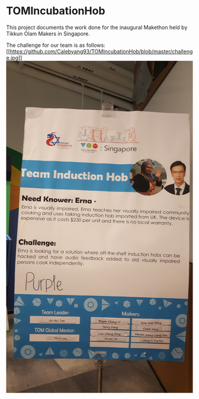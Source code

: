 # TOMIncubationHob

This project documents the work done for the inaugural Makethon held by Tikkun Olam Makers in Singapore.

The challenge for our team is as follows:
[[https://github.com/Calebyang93/TOMIncubationHob/blob/master/challenge.jpg]]
![Alt text](challenge.jpg?raw=true "Title")
